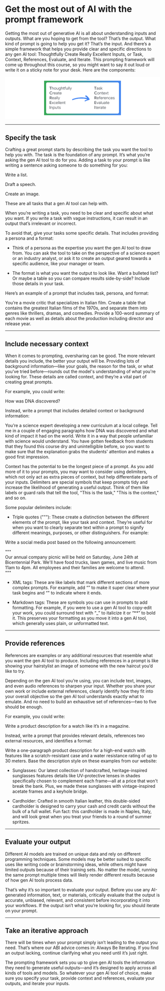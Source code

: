 # Get the most out of AI with the prompt framework

Getting the most out of generative AI is all about understanding inputs and outputs. What are you hoping to get from the tool? That’s the output. What kind of prompt is going to help you get it? That’s the input. And there’s a simple framework that helps you provide clear and specific directions to any gen AI tool: Thoughtfully Create Really Excellent Inputs, or Task, Context, References, Evaluate, and Iterate. This prompting framework will come up throughout this course, so you might want to say it out loud or write it on a sticky note for your desk. Here are the components:  

![Prompt Framework](./TCREI.png)

---

## Specify the task

Crafting a great prompt starts by describing the task you want the tool to help you with. The task is the foundation of any prompt. It’s what you’re asking the gen AI tool to do for you. Adding a task to your prompt is like writing a sentence asking someone to do something for you: 

Write a list.

Draft a speech.

Create an image.

These are all tasks that a gen AI tool can help with.

When you’re writing a task, you need to be clear and specific about what you want. If you write a task with vague instructions, it can result in an output that’s irrelevant or incorrect. 

To avoid that, give your tasks some specific details. That includes providing a persona and a format:

- Think of a persona as the expertise you want the gen AI tool to draw from. You can ask the tool to take on the perspective of a science expert or an industry analyst, or ask it to create an output geared towards a specific audience, like your manager or team.

- The format is what you want the output to look like. Want a bulleted list? Or maybe a table so you can compare results side-by-side? Include those details in your task.

Here’s an example of a prompt that includes task, persona, and format: 

You’re a movie critic that specializes in Italian film. Create a table that contains the greatest Italian films of the 1970s, and separate them into genres like thrillers, dramas, and comedies. Provide a 100-word summary of each movie as well as details about the production including director and release year.

---

## Include necessary context 

When it comes to prompting, oversharing can be good. The more relevant details you include, the better your output will be. Providing lots of background information—like your goals, the reason for the task, or what you’ve tried before—rounds out the model's understanding of what you're looking for. These details are called context, and they’re a vital part of creating great prompts.

For example, you could write: 

How was DNA discovered?

Instead, write a prompt that includes detailed context or background information:  

You’re a science expert developing a new curriculum at a local college. Tell me in a couple of engaging paragraphs how DNA was discovered and what kind of impact it had on the world. Write it in a way that people unfamiliar with science would understand. You have gotten feedback from students that they found this course dry and unintelligible before, so you want to make sure that the explanation grabs the students' attention and makes a good first impression.

Context has the potential to be the longest piece of a prompt. As you add more of it to your prompts, you may want to consider using delimiters, which not only act as extra pieces of context, but help differentiate parts of your inputs. Delimiters are special symbols that keep prompts tidy and increase the likelihood of generating a useful output. Think of them like labels or guard rails that tell the tool, "This is the task," "This is the context," and so on.

Some popular delimiters include:

- Triple quotes ("""): These create a distinction between the different elements of the prompt, like your task and context. They’re useful for when you want to clearly separate text within a prompt to signify different meanings, purposes, or other distinguishers.  For example:

Write a social media post based on the following announcement:

"""  
Our annual company picnic will be held on Saturday, June 24th at Bicentennial Park. We'll have food trucks, lawn games, and live music from 11am to 4pm. All employees and their families are welcome to attend.  
"""  

- XML tags: These are like labels that mark different sections of more complex prompts. For example, add “<task>” to make it super clear where your task begins and “</task>" to indicate where it ends.

- Markdown tags: These are symbols you can use in prompts to add formatting. For example, if you were to use a gen AI tool to copy-edit your work, you could surround text with “_” to italicize it or “**” to bold it. This preserves your formatting as you move it into a gen AI tool, which generally uses plain, or unformatted text. 

---

## Provide references 

References are examples or any additional resources that resemble what you want the gen AI tool to produce. Including references in a prompt is like showing your hairstylist an image of someone with the new haircut you’d like to try.

Depending on the gen AI tool you’re using, you can include text, images, and even audio references to sharpen your input. Whether you share your own work or include external references, clearly identify how they fit into your overall objective so the gen AI tool understands exactly what to emulate. And no need to build an exhaustive set of references—two to five should be enough.

For example, you could write: 

Write a product description for a watch like it’s in a magazine.

Instead, write a prompt that provides relevant details, references two external resources, and identifies a format: 

Write a one-paragraph product description for a high-end watch with features like a scratch-resistant case and a water resistance rating of up to 30 meters. Base the description style on these examples from our website:

- Sunglasses: Our latest collection of handcrafted, heritage-inspired sunglasses features details like UV-protective lenses in shades specifically chosen to complement each frame—all at a price that won't break the bank. Plus, we made these sunglasses with vintage-inspired acetate frames and a keyhole bridge.

- Cardholder: Crafted in smooth Italian leather, this double-sided cardholder is designed to carry your cash and credit cards without the bulk of a full wallet. Fun fact: this cardholder is made in Naples, Italy, and will look great when you treat your friends to a round of summer spritzes.

---

## Evaluate your output 

Different AI models are trained on unique data and rely on different programming techniques. Some models may be better suited to specific uses like writing code or brainstorming ideas, while others might have limited outputs because of their training sets. No matter the model, running the same prompt multiple times will likely render different results because of how gen AI tools process data. 

That’s why it’s so important to evaluate your output. Before you use any AI-generated information, text, or materials, critically evaluate that the output is accurate, unbiased, relevant, and consistent before incorporating it into your workflows. If the output isn’t what you’re looking for, you should iterate on your prompt. 

---

## Take an iterative approach 

There will be times when your prompt simply isn’t leading to the output you need. That’s where our ABI advice comes in: Always Be Iterating. If you find an output lacking, continue clarifying what you need until it’s just right.

The prompting framework sets you up to give gen AI tools the information they need to generate useful outputs—and it’s designed to apply across all kinds of tools and models. So whatever your gen AI tool of choice, make sure you specify your task, provide context and references, evaluate your outputs, and iterate your inputs. 
